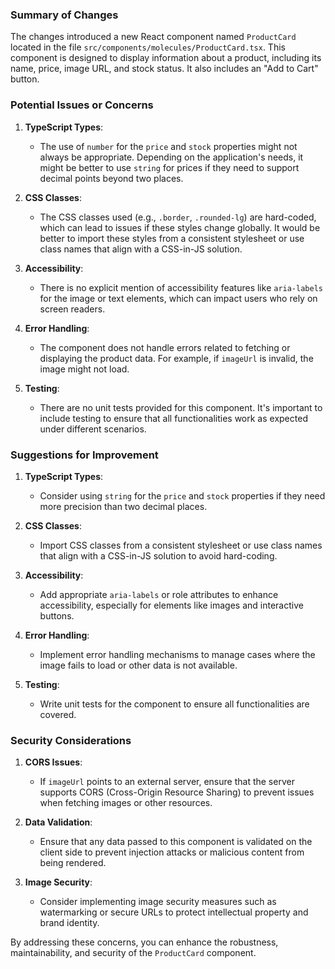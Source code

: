 ### Summary of Changes

The changes introduced a new React component named `ProductCard` located in the file `src/components/molecules/ProductCard.tsx`. This component is designed to display information about a product, including its name, price, image URL, and stock status. It also includes an \"Add to Cart\" button.

### Potential Issues or Concerns

1. **TypeScript Types**:
   - The use of `number` for the `price` and `stock` properties might not always be appropriate. Depending on the application's needs, it might be better to use `string` for prices if they need to support decimal points beyond two places.
   
2. **CSS Classes**:
   - The CSS classes used (e.g., `.border`, `.rounded-lg`) are hard-coded, which can lead to issues if these styles change globally. It would be better to import these styles from a consistent stylesheet or use class names that align with a CSS-in-JS solution.

3. **Accessibility**:
   - There is no explicit mention of accessibility features like `aria-labels` for the image or text elements, which can impact users who rely on screen readers.
   
4. **Error Handling**:
   - The component does not handle errors related to fetching or displaying the product data. For example, if `imageUrl` is invalid, the image might not load.

5. **Testing**:
   - There are no unit tests provided for this component. It's important to include testing to ensure that all functionalities work as expected under different scenarios.

### Suggestions for Improvement

1. **TypeScript Types**:
   - Consider using `string` for the `price` and `stock` properties if they need more precision than two decimal places.
   
2. **CSS Classes**:
   - Import CSS classes from a consistent stylesheet or use class names that align with a CSS-in-JS solution to avoid hard-coding.

3. **Accessibility**:
   - Add appropriate `aria-labels` or role attributes to enhance accessibility, especially for elements like images and interactive buttons.

4. **Error Handling**:
   - Implement error handling mechanisms to manage cases where the image fails to load or other data is not available.

5. **Testing**:
   - Write unit tests for the component to ensure all functionalities are covered.

### Security Considerations

1. **CORS Issues**:
   - If `imageUrl` points to an external server, ensure that the server supports CORS (Cross-Origin Resource Sharing) to prevent issues when fetching images or other resources.

2. **Data Validation**:
   - Ensure that any data passed to this component is validated on the client side to prevent injection attacks or malicious content from being rendered.

3. **Image Security**:
   - Consider implementing image security measures such as watermarking or secure URLs to protect intellectual property and brand identity.

By addressing these concerns, you can enhance the robustness, maintainability, and security of the `ProductCard` component.